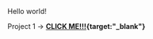 Hello world!

Project 1 -> **[CLICK ME!!!](https://tt101.github.io/personal/project1){target:"_blank"}**
